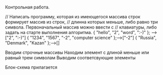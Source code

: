 Контрольная работа.

// Написать программу, которая из имеющегося массива строк формирует массив из строк,
// длинна которых меньше, либо равно три символа. Первоначальный массив можно ввести с
// клавиатуры, либо задать на старте выполнения алгоритма. 
{ "hello", "2", "word", ":-)" }; -->["2", ":-)"]
{ "1234", "1567", "-2", "computer science" };-->["-2"]
{ "Russia", "Denmark", "Kazan" };-->[]

Вводим строчные массивы
Находим элемент с длиной меньше или равный трем символам
Выводим соответсвующие элементы

Блок-схема прилагается

